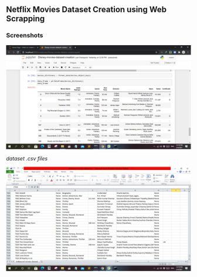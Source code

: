 ## Netflix Movies Dataset Creation using Web Scrapping
### Screenshots
<pre>
<img src="screenshots/Screenshot 2021-02-04 12.18.02.png" /><img src="screenshots/Screenshot 2021-02-04 12.18.19.png" /><img src="screenshots/Screenshot 2021-02-04 12.18.49.png" />
</pre>
*dataset .csv files*
<pre>
<img src="screenshots/Screenshot 2021-02-04 12.19.27.png" /> <img src="screenshots/Screenshot 2021-02-04 12.21.33.png" /> <img src="screenshots/Screenshot 2021-02-04 12.21.33.png" />   
</pre> 
